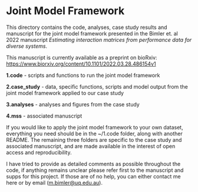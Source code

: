 # Joint Model Framework

This directory contains the code, analyses, case study results and manuscript for the joint model framework presented in the Bimler et. al 2022 manuscript *Estimating interaction matrices from performance data for diverse systems*.  

This manuscript is currently available as a preprint on bioRxiv: https://www.biorxiv.org/content/10.1101/2022.03.28.486154v1


**1.code** - scripts and functions to run the joint model framework

**2.case_study** - data, specific functions, scripts and model output from the joint model framework applied to our case study

**3.analyses** - analyses and figures from the case study

**4.mss** - associated manuscript  


If you would like to apply the joint model framework to your own dataset, everything you need should be in the ~/1.code folder, along with another README. The remaining three folders are specific to the case study and associated manuscript, and are made available in the interest of open access and reproducibility.  

I have tried to provide as detailed comments as possible throughout the code, if anything remains unclear please refer first to the manuscript and supps for this project. If those are of no help, you can either contact me here or by email (m.bimler@uq.edu.au).  
